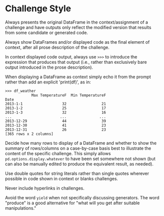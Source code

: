 # Challenge Style

Always presents the original DataFrame in the context/assignment of
a challenge and have outputs only reflect the modified version that
results from some candidate or generated code.

Always show DataFrames and/or displayed code as the final element of
context, after all prose description of the challenge.

In context displayed code output, always use `>>>` to introduce the
expression that produces that output (i.e., rather than exclusively
bare output introduced in the prose description).

When displaying a DataFrame as context simply echo it from the prompt
rather than add an explicit 'print(df)', as in:

```
>>> df_weather
            Max TemperatureF  Min TemperatureF
Date
2013-1-1                  32                21
2013-1-2                  25                17
2013-1-3                  32                16
...                      ...               ...
2013-12-29                44                39
2013-12-30                41                23
2013-12-31                26                23
[365 rows x 2 columns]
```

Decide how many rows to display of a DataFrame and whether to show the
summary of rows/columns on a case-by-case basis best to illustrate the
content of the specific challenge.  This simply allows
`pd.options.display.whatever` to have been set somewhere not shown
(but can also be manually edited to produce the equivalent result, as
needed).

Use double quotes for string literals rather than single quotes
wherever possible in code shown in context or blanks challenges.

Never include hyperlinks in challenges.

Avoid the word `yield` when not specifically discussing generators.
The word "produce" is a good alternative for "what will you get after
suitable manipulations."
